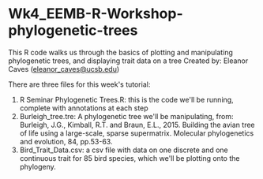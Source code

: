 # Wk4_EEMB-R-Workshop-phylogenetic-trees
This R code walks us through the basics of plotting and manipulating phylogenetic trees, and displaying trait data on a tree
Created by: Eleanor Caves (eleanor_caves@ucsb.edu) 

There are three files for this week's tutorial:
1) R Seminar Phylogenetic Trees.R: this is the code we'll be running, complete with annotations at each step
2) Burleigh_tree.tre: A phylogenetic tree we'll be manipulating, from: Burleigh, J.G., Kimball, R.T. and Braun, E.L., 2015. Building the avian tree of life using a large-scale, sparse supermatrix. Molecular phylogenetics and evolution, 84, pp.53-63.
3) Bird_Trait_Data.csv: a csv file with data on one discrete and one continuous trait for 85 bird species, which we'll be plotting onto the phylogeny. 

